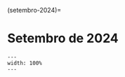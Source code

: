 (setembro-2024)=

# Setembro de 2024

```{figure} ../imagens/calendario/2024/calendario-2024-09.svg
---
width: 100%
---
```

